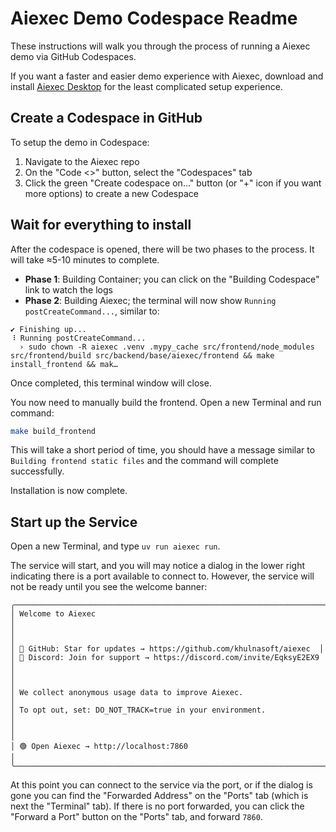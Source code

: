 # Aiexec Demo Codespace Readme

These instructions will walk you through the process of running a Aiexec demo via GitHub Codespaces.

If you want a faster and easier demo experience with Aiexec, download and install [Aiexec Desktop](https://docs.aiexec.org/get-started-installation#install-and-run-aiexec-desktop) for the least complicated setup experience.

## Create a Codespace in GitHub

To setup the demo in Codespace:

1. Navigate to the Aiexec repo
2. On the "Code <>" button, select the "Codespaces" tab
3. Click the green "Create codespace on..." button (or "+" icon if you want more options) to create a new Codespace

## Wait for everything to install

After the codespace is opened, there will be two phases to the process. It will take ≈5-10 minutes to complete.

* **Phase 1**: Building Container; you can click on the "Building Codespace" link to watch the logs
* **Phase 2**: Building Aiexec; the terminal will now show `Running postCreateCommand...`, similar to:

```
✔ Finishing up...
⠸ Running postCreateCommand...
  › sudo chown -R aiexec .venv .mypy_cache src/frontend/node_modules src/frontend/build src/backend/base/aiexec/frontend && make install_frontend && mak…
```

Once completed, this terminal window will close.

You now need to manually build the frontend. Open a new Terminal and run command:

```bash
make build_frontend
```

This will take a short period of time, you should have a message similar to `Building frontend static files` and the command will complete successfully.

Installation is now complete.

## Start up the Service

Open a new Terminal, and type `uv run aiexec run`.

The service will start, and you will may notice a dialog in the lower right indicating there is a port available to connect to. However, the service will not be ready until you see the welcome banner:

```
╭───────────────────────────────────────────────────────────────────────╮
│ Welcome to Aiexec                                                   │
│                                                                       │
│ 🌟 GitHub: Star for updates → https://github.com/khulnasoft/aiexec  │
│ 💬 Discord: Join for support → https://discord.com/invite/EqksyE2EX9   │
│                                                                       │
│ We collect anonymous usage data to improve Aiexec.                  │
│ To opt out, set: DO_NOT_TRACK=true in your environment.               │
│                                                                       │
│ 🟢 Open Aiexec → http://localhost:7860                               │
╰───────────────────────────────────────────────────────────────────────╯
```

At this point you can connect to the service via the port, or if the dialog is gone you can find the "Forwarded Address" on the "Ports" tab (which is next the "Terminal" tab). If there is no port forwarded, you can click the "Forward a Port" button on the "Ports" tab, and forward `7860`.